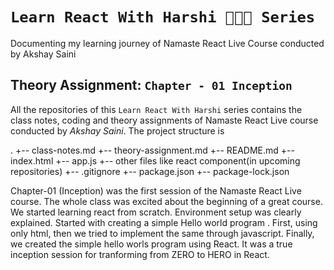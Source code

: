 # `Learn React With Harshi 👩🏻‍💻 Series` 
   Documenting my learning journey of Namaste React Live Course conducted by Akshay Saini
   
## Theory Assignment: `Chapter - 01 Inception`
All the repositories of this `Learn React With Harshi` series contains the class notes, coding and theory assignments of Namaste React Live course conducted by *Akshay Saini*. The project structure is 

.
+-- class-notes.md
+-- theory-assignment.md
+-- README.md
+-- index.html
+-- app.js
+-- other files like react component(in upcoming repositories)
+-- .gitignore
+-- package.json
+-- package-lock.json


Chapter-01 (Inception) was the first session of the Namaste React Live course. The whole class was excited about the beginning of a great course. We started learning react from scratch. Environment setup was clearly explained. Started with creating a simple Hello world program . First, using only  html, then we tried to implement the same through javascript. Finally, we created the simple hello worls program using React. It was a true inception session for  tranforming from ZERO to HERO in React.





